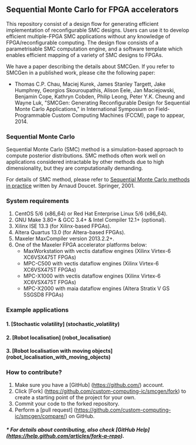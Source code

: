 ## Sequential Monte Carlo for FPGA accelerators

This repository consist of a design flow for generating efficient implementation of reconfigurable SMC designs. 
Users can use it to develop efficient multiple-FPGA SMC applications without any knowledge of FPGA/reconfigurable computing. 
The design flow consists of a parametrisable SMC computation engine, and a software template which enables efficient mapping of a variety of SMC designs to FPGAs.

We have a paper describing the details about SMCGen. If you refer to SMCGen in a published work, please cite the following paper:
 * Thomas C.P. Chau, Maciej Kurek, James Stanley Targett, Jake Humphrey, Georgios Skouroupathis, Alison Eele, Jan Maciejowski, Benjamin Cope, Kathryn Cobden, Philip Leong, Peter Y.K. Cheung and Wayne Luk, "SMCGen: Generating Reconfigurable Design for Sequential Monte Carlo Applications," in International Symposium on Field-Programmable Custom Computing Machines (FCCM), page to appear, 2014.

### Sequential Monte Carlo

Sequential Monte Carlo (SMC) method is a simulation-based approach to compute posterior distributions.
SMC methods often work well on applications considered intractable by other methods due to high dimensionality, but they are computationally demanding.

For details of SMC method, please refer to [Sequential Monte Carlo methods in practice](http://www.springer.com/statistics/physical+%26+information+science/book/978-0-387-95146-1) written by Arnaud Doucet.
Springer, 2001.

### System requirements

1. CentOS 5/6 (x86_64) or Red Hat Enterprise Linux 5/6 (x86_64).
2. GNU Make 3.80+ & GCC 3.4+ & Intel Compiler 12.1+ (optional).
4. Xilinx ISE 13.3 (for Xilinx-based FPGAs).
5. Altera Quartus 13.0 (for Altera-based FPGAs).
6. Maxeler MaxCompiler version 2013.2.2+.
7. One of the Maxeler FPGA accelerator platforms below:
	- MaxWorkstation with vectis dataflow engines (Xilinx Virtex-6 XC6VSX475T FPGAs)
	- MPC-C500 with vectis dataflow engines (Xilinx Virtex-6 XC6VSX475T FPGAs)
	- MPC-X1000 with vectis dataflow engines (Xilinx Virtex-6 XC6VSX475T FPGAs)
	- MPC-X2000 with maia dataflow engines (Altera Stratix V GS 5SGSD8 FPGAs)

### Example applications

#### 1. [Stochastic volatility] (stochastic_volatility)

#### 2. [Robot localisation] (robot_localisation)

#### 3. [Robot localisation with moving objects] (robot_localisation_with_moving_objects)

### How to contribute?
1. Make sure you have a [GitHub] (https://github.com/) account.
1. Click [Fork] (https://github.com/custom-computing-ic/smcgen/fork) to create a starting point of the project for your own.
2. Commit your code to the forked repository.
3. Perform a [pull request] (https://github.com/custom-computing-ic/smcgen/compare/) on GitHub.

##### * For details about contributing, also check [GitHub Help] (https://help.github.com/articles/fork-a-repo).
